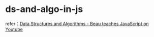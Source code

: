 # ds-and-algo-in-js
refer：[Data Structures and Algorithms - Beau teaches JavaScript on Youtube](https://www.youtube.com/playlist?list=PLWKjhJtqVAbkso-IbgiiP48n-O-JQA9PJ)